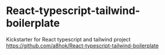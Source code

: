 # React-typescript-tailwind-boilerplate

Kickstarter for React typescript and tailwind project
https://github.com/a8hok/React-typescript-tailwind-boilerplate
